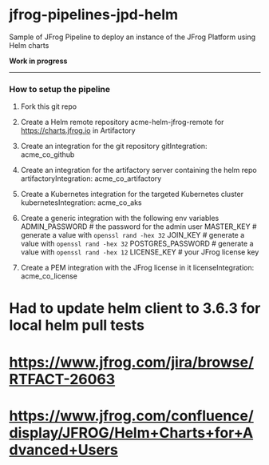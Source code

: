 # jfrog-pipelines-jpd-helm
Sample of JFrog Pipeline to deploy an instance of the JFrog Platform using Helm charts

**Work in progress**

---

### How to setup the pipeline

1. Fork this git repo 

1. Create a Helm remote repository acme-helm-jfrog-remote for https://charts.jfrog.io in Artifactory

1. Create an integration for the git repository
     gitIntegration: acme_co_github

1. Create an integration for the artifactory server containing the helm repo
     artifactoryIntegration: acme_co_artifactory

1. Create a Kubernetes integration for the targeted Kubernetes cluster
     kubernetesIntegration: acme_co_aks

1. Create a generic integration with the following env variables
      ADMIN_PASSWORD    # the password for the admin user 
      MASTER_KEY    # generate a value with `openssl rand -hex 32`
      JOIN_KEY      # generate a value with `openssl rand -hex 32`
      POSTGRES_PASSWORD     # generate a value with `openssl rand -hex 12`
      LICENSE_KEY    # your JFrog license key 
        <!-- awk 'NF {sub(/\r/, ""); printf "%s\\n",$0;}'  license.key -->

1. Create a PEM integration with the JFrog license in it 
      licenseIntegration: acme_co_license


# Had to update helm client to 3.6.3 for local helm pull tests
# https://www.jfrog.com/jira/browse/RTFACT-26063

# https://www.jfrog.com/confluence/display/JFROG/Helm+Charts+for+Advanced+Users